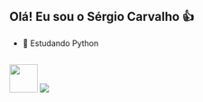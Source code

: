 ## Olá! Eu sou o Sérgio Carvalho 👍


- 🌱 Estudando Python

##
<img height="50" width="50" src="https://cdn.jsdelivr.net/gh/devicons/devicon/icons/python/python-original-wordmark.svg" />
<a href="https://www.linkedin.com/in/s%C3%A9rgio-freire-66967122a/" target="_blank"><img src="https://img.shields.io/badge/LinkedIn-0077B5?style=for-the-badge&logo=linkedin&logoColor=white" target="_blank"></a>

 ##
 


          
